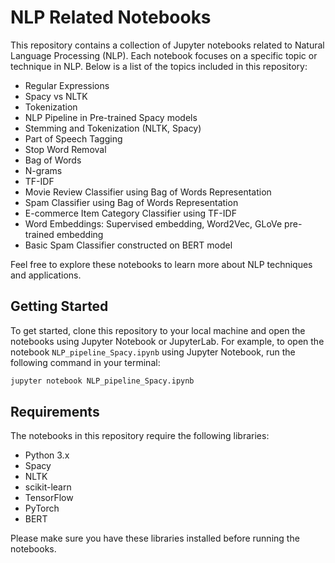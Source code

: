 # NLP Related Notebooks

This repository contains a collection of Jupyter notebooks related to Natural Language Processing (NLP). Each notebook focuses on a specific topic or technique in NLP. Below is a list of the topics included in this repository:

- Regular Expressions
- Spacy vs NLTK
- Tokenization
- NLP Pipeline in Pre-trained Spacy models
- Stemming and Tokenization (NLTK, Spacy)
- Part of Speech Tagging
- Stop Word Removal
- Bag of Words
- N-grams
- TF-IDF
- Movie Review Classifier using Bag of Words Representation
- Spam Classifier using Bag of Words Representation
- E-commerce Item Category Classifier using TF-IDF
- Word Embeddings: Supervised embedding, Word2Vec, GLoVe pre-trained embedding
- Basic Spam Classifier constructed on BERT model

Feel free to explore these notebooks to learn more about NLP techniques and applications.

## Getting Started

To get started, clone this repository to your local machine and open the notebooks using Jupyter Notebook or JupyterLab. For example, to open the notebook `NLP_pipeline_Spacy.ipynb` using Jupyter Notebook, run the following command in your terminal:

```bash
jupyter notebook NLP_pipeline_Spacy.ipynb
```

## Requirements

The notebooks in this repository require the following libraries:

- Python 3.x
- Spacy
- NLTK
- scikit-learn
- TensorFlow
- PyTorch
- BERT

Please make sure you have these libraries installed before running the notebooks.
